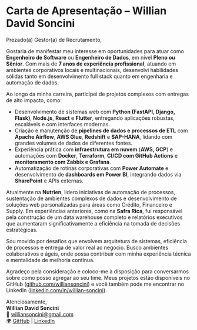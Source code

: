 # **Carta de Apresentação – Willian David Soncini**

Prezado(a) Gestor(a) de Recrutamento,

Gostaria de manifestar meu interesse em oportunidades para atuar como **Engenheiro de Software** ou **Engenheiro de Dados**, em nível **Pleno ou Sênior**. Com mais de **7 anos de experiência profissional**, atuando em ambientes corporativos locais e multinacionais, desenvolvi habilidades sólidas tanto em desenvolvimento full stack quanto em engenharia e automação de dados.

Ao longo da minha carreira, participei de projetos complexos com entregas de alto impacto, como:

- Desenvolvimento de sistemas web com **Python (FastAPI, Django, Flask)**, **Node.js**, **React** e **Flutter**, entregando aplicações robustas, escaláveis e com interfaces modernas.
- Criação e manutenção de **pipelines de dados e processos de ETL** com **Apache Airflow**, **AWS Glue**, **Redshift** e **SAP-HANA**, lidando com grandes volumes de dados de diferentes fontes.
- Experiência prática com **infraestrutura em nuvem** (**AWS, GCP**) e automações com **Docker**, **Terraform**, **CI/CD com GitHub Actions** e **monitoramento com Zabbix e Grafana**.
- Automatização de rotinas corporativas com **Power Automate** e desenvolvimento de **dashboards em Power BI**, integrando dados via **SharePoint** e APIs externas.

Atualmente na **Nutrien**, lidero iniciativas de automação de processos, sustentação de ambientes complexos de dados e desenvolvimento de soluções web personalizadas para áreas como Crédito, Financeiro e Supply. Em experiências anteriores, como na **Safra Rica**, fui responsável pela construção de um data warehouse completo e relatórios executivos que aumentaram significativamente a eficiência na tomada de decisões estratégicas.

Sou movido por desafios que envolvem arquitetura de sistemas, eficiência de processos e entrega de valor real ao negócio. Busco ambientes colaborativos e ágeis, onde possa contribuir com minha experiência técnica e mentalidade de melhoria contínua.

Agradeço pela consideração e coloco-me à disposição para conversarmos sobre como posso agregar ao seu time. Meus projetos estão disponíveis no GitHub ([github.com/williansoncini](https://github.com/williansoncini)) e você também pode me encontrar no LinkedIn ([linkedin.com/in/willian-soncini](https://www.linkedin.com/in/willian-soncini-783b18160/)).

Atenciosamente,  
**Willian David Soncini**  
📧 williansoncini@gmail.com  
🌍 [GitHub](https://github.com/williansoncini) | [LinkedIn](https://www.linkedin.com/in/willian-soncini-783b18160/)
